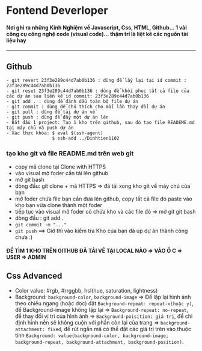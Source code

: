 # Fontend Deverloper
#### Nơi ghi ra những Kinh Nghiệm về Javascript, Css, HTML, Github... 1 vài công cụ công nghệ code (visual code)... thậm trí là liệt kê các nguồn tài liệu hay
***
## Github
```
- git revert 23f3e289c44d7ab0b136 : dùng để lấy lại tại id commit : 23f3e289c44d7ab0b136
- git reset 23f3e289c44d7ab0b136 : dùng để khôi phục tất cả file của các dự án sau liền kề id commit: 23f3e289c44d7ab0b136
- git add . : dùng để đánh dấu toàn bộ file dự án
- git commit : dùng để chú thích cho mỗi lần thay đổi dự án 
- git pull : dùng để tải dự án về
- git push : dùng để đẩy một dự án lên
- Bắt đầu 1 project: Tạo 1 kho trên github, sau đó tạo file READEME.md tại máy chủ và push dự án
- Xác thực khóa: $ eval $(ssh-agent)
                 $ ssh-add ../Dinhtien1102
```
### tạo kho git và file README.md trên web git
- copy mã clone tại Clone with HTTPS 
- vào visual mở foder cần tải lên github
- mở git bash
- dòng đầu: git clone + mã HTTPS 
=> đã tải xong kho git về máy chủ của bạn
- mở foder chứa file bạn cần đưa lên github, copy tất cả file đó paste vào kho bạn vừa clone thành một foder
- tiếp tục vào visual mở foder có chứa kho và các file đó
=> mở git git bash
- dòng đầu : git add .
- `git commit -m "..."`
- `git push`
==> Giờ thì vào kiểm tra Kho của bạn đã up dự án thành công chưa :)
#### ĐỂ TÌM 1 KHO TRÊN GITHUB ĐÃ TẢI VÊ TẠI LOCAL NÀO => VÀO Ổ C => USER => ADMIN
##  Css Advanced
- Color value: #rgb, #rrggbb, hsl(hue, saturation, lightness)
- Background: `background-color`, `background-image` => Để lặp lại hình ảnh theo chiều ngang (hoặc dọc) đặt `Background-repeat: repeat-x(hoặc y)`, để Background-image không lặp lại => `Background-repeat: no-repeat`, để thay đổi vị trí của hình ảnh => `Background-poisition: giá trị`, để chỉ định hình nền sẽ không cuộn với phần còn lại của trang => `background-attachment: fixed`, để rút ngắn mã có thể đặt các giá trị trên vào thuộc tính `Background: value(background-color, background-image, background-repeat, background-attachment, background-position)`.
